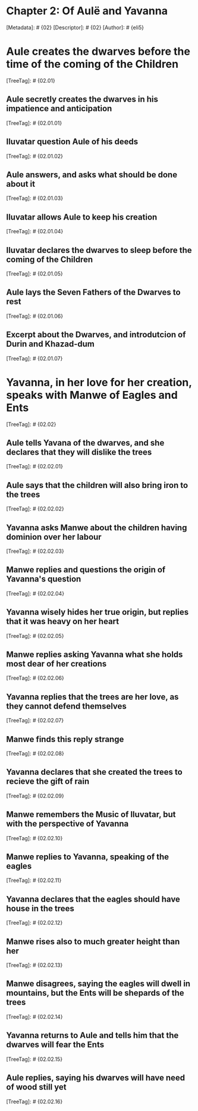 # Chapter 2: Of Aulë and Yavanna
[Metadata]: # {02}
[Descriptor]: # {02}
[Author]: # {eli5}
#  Aule creates the dwarves before the time of the coming of the Children
[TreeTag]: # {02.01}
##  Aule secretly creates the dwarves in his impatience and anticipation
[TreeTag]: # {02.01.01}
##  Iluvatar question Aule of his deeds
[TreeTag]: # {02.01.02}
##  Aule answers, and asks what should be done about it
[TreeTag]: # {02.01.03}
##  Iluvatar allows Aule to keep his creation
[TreeTag]: # {02.01.04}
##  Iluvatar declares the dwarves to sleep before the coming of the Children
[TreeTag]: # {02.01.05}
##  Aule lays the Seven Fathers of the Dwarves to rest
[TreeTag]: # {02.01.06}
##  Excerpt about the Dwarves, and introdutcion of Durin and Khazad-dum
[TreeTag]: # {02.01.07}
#  Yavanna, in her love for her creation, speaks with Manwe of Eagles and Ents
[TreeTag]: # {02.02}
##  Aule tells Yavana of the dwarves, and she declares that they will dislike the trees
[TreeTag]: # {02.02.01}
##  Aule says that the children will also bring iron to the trees
[TreeTag]: # {02.02.02}
##  Yavanna asks Manwe about the children having dominion over her labour
[TreeTag]: # {02.02.03}
##  Manwe replies and questions the origin of Yavanna's question
[TreeTag]: # {02.02.04}
##  Yavanna wisely hides her true origin, but replies that it was heavy on her heart
[TreeTag]: # {02.02.05}
##  Manwe replies asking Yavanna what she holds most dear of her creations
[TreeTag]: # {02.02.06}
##  Yavanna replies that the trees are her love, as they cannot defend themselves
[TreeTag]: # {02.02.07}
##  Manwe finds this reply strange
[TreeTag]: # {02.02.08}
##  Yavanna declares that she created the trees to recieve the gift of rain
[TreeTag]: # {02.02.09}
##  Manwe remembers the Music of Iluvatar, but with the perspective of Yavanna
[TreeTag]: # {02.02.10}
##  Manwe replies to Yavanna, speaking of the eagles
[TreeTag]: # {02.02.11}
##  Yavanna declares that the eagles should have house in the trees
[TreeTag]: # {02.02.12}
##  Manwe rises also to much greater height than her
[TreeTag]: # {02.02.13}
##  Manwe disagrees, saying the eagles will dwell in mountains, but the Ents will be shepards of the trees
[TreeTag]: # {02.02.14}
##  Yavanna returns to Aule and tells him that the dwarves will fear the Ents
[TreeTag]: # {02.02.15}
##  Aule replies, saying his dwarves will have need of wood still yet
[TreeTag]: # {02.02.16}
